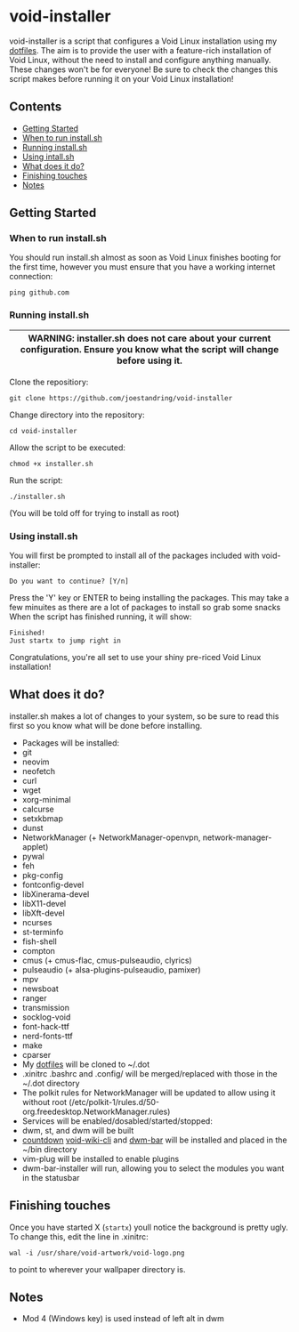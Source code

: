 # void-installer
void-installer is a script that configures a Void Linux installation using my [dotfiles](https://github.com/joestandring/dotfiles).
The aim is to provide the user with a feature-rich installation of Void Linux, without the need to install and configure anything manually.
These changes won't be for everyone! Be sure to check the changes this script makes before running it on your Void Linux installation!
## Contents
- [Getting Started](#getting-started)
 - [When to run install.sh](#when-to-run-install.sh)
 - [Running install.sh](#running-install.sh)
 - [Using intall.sh](#using-install.sh)
- [What does it do?](#what-does-it-do?)
- [Finishing touches](#finishing-touches)
- [Notes](#notes)
## Getting Started
### When to run install.sh
You should run install.sh almost as soon as Void Linux finishes booting for the first time, however you must ensure that you have a working internet connection:
```
ping github.com
```
### Running install.sh
| WARNING: installer.sh does not care about your current configuration. Ensure you know what the script will change before using it. |
| --- |
Clone the repositiory:
```
git clone https://github.com/joestandring/void-installer
```
Change directory into the repository:
```
cd void-installer
```
Allow the script to be executed:
```
chmod +x installer.sh
```
Run the script:
```
./installer.sh
```
(You will be told off for trying to install as root)
### Using install.sh
You will first be prompted to install all of the packages included with void-installer:
```
Do you want to continue? [Y/n]
```
Press the 'Y' key or ENTER to being installing the packages. This may take a few minuites as there are a lot of packages to install so grab some snacks
When the script has finished running, it will show:
```
Finished!
Just startx to jump right in
```
Congratulations, you're all set to use your shiny pre-riced Void Linux installation!
## What does it do?
installer.sh makes a lot of changes to your system, so be sure to read this first so you know what will be done before installing.
* Packages will be installed:
 * git
 * neovim
 * neofetch
 * curl
 * wget
 * xorg-minimal
 * calcurse
 * setxkbmap
 * dunst
 * NetworkManager (+ NetworkManager-openvpn, network-manager-applet)
 * pywal
 * feh
 * pkg-config
 * fontconfig-devel
 * libXinerama-devel
 * libX11-devel
 * libXft-devel
 * ncurses
 * st-terminfo
 * fish-shell
 * compton
 * cmus (+ cmus-flac, cmus-pulseaudio, clyrics)
 * pulseaudio (+ alsa-plugins-pulseaudio, pamixer)
 * mpv
 * newsboat
 * ranger
 * transmission
 * socklog-void
 * font-hack-ttf
 * nerd-fonts-ttf
 * make
 * cparser
* My [dotfiles](https://github.com/joestandring/dotfiles) will be cloned to ~/.dot
* .xinitrc .bashrc and .config/ will be merged/replaced with those in the ~/.dot directory
* The polkit rules for NetworkManager will be updated to allow using it without root (/etc/polkit-1/rules.d/50-org.freedesktop.NetworkManager.rules)
* Services will be enabled/dosabled/started/stopped:
* dwm, st, and dwm will be built
* [countdown](https://github.com/joestandring/countdown) [void-wiki-cli](https://github.com/joestandring/void-wiki-cli) and [dwm-bar](https://github.com/joestandring/dwm-bar) will be installed and placed in the ~/bin directory
* vim-plug will be installed to enable plugins
* dwm-bar-installer will run, allowing you to select the modules you want in the statusbar
## Finishing touches
Once you have started X (```startx```) youll notice the background is pretty ugly. To change this, edit the line in .xinitrc:
```
wal -i /usr/share/void-artwork/void-logo.png
```
to point to wherever your wallpaper directory is.
## Notes
* Mod 4 (Windows key) is used instead of left alt in dwm
